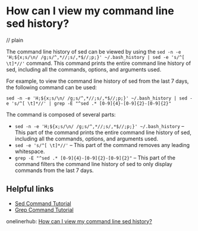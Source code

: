 # How can I view my command line sed history?
// plain

The command line history of sed can be viewed by using the `sed -n -e 'H;${x;s/\n/ /g;s/^,*//;s/,*$//;p;}' ~/.bash_history | sed -e 's/^[ \t]*//'` command. This command prints the entire command line history of sed, including all the commands, options, and arguments used.

For example, to view the command line history of sed from the last 7 days, the following command can be used:

```
sed -n -e 'H;${x;s/\n/ /g;s/^,*//;s/,*$//;p;}' ~/.bash_history | sed -e 's/^[ \t]*//' | grep -E "^sed .* [0-9]{4}-[0-9]{2}-[0-9]{2}"
```

The command is composed of several parts:

* `sed -n -e 'H;${x;s/\n/ /g;s/^,*//;s/,*$//;p;}' ~/.bash_history` – This part of the command prints the entire command line history of sed, including all the commands, options, and arguments used.
* `sed -e 's/^[ \t]*//'` – This part of the command removes any leading whitespace.
* `grep -E "^sed .* [0-9]{4}-[0-9]{2}-[0-9]{2}"` – This part of the command filters the command line history of sed to only display commands from the last 7 days.

## Helpful links

* [Sed Command Tutorial](https://www.tutorialspoint.com/unix_commands/sed.htm)
* [Grep Command Tutorial](https://www.tutorialspoint.com/unix_commands/grep.htm)

onelinerhub: [How can I view my command line sed history?](https://onelinerhub.com/cli-sed/how-can-i-view-my-command-line-sed-history)